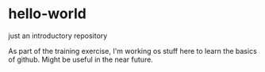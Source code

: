 # hello-world
just an introductory repository

As part of the training exercise, I'm working os stuff here to learn the basics of github. Might be useful in the near future.
